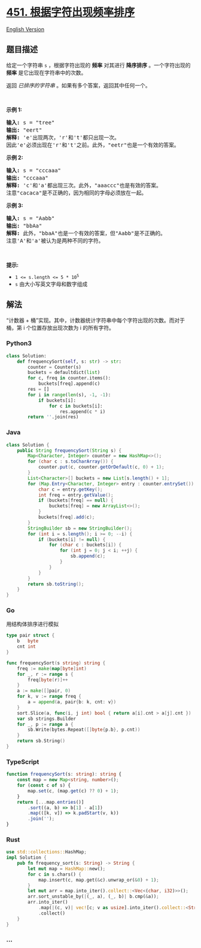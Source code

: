 # [451. 根据字符出现频率排序](https://leetcode.cn/problems/sort-characters-by-frequency)

[English Version](/solution/0400-0499/0451.Sort%20Characters%20By%20Frequency/README_EN.md)

## 题目描述

<!-- 这里写题目描述 -->

<p>给定一个字符串 <code>s</code> ，根据字符出现的 <strong>频率</strong> 对其进行 <strong>降序排序</strong> 。一个字符出现的 <strong>频率</strong> 是它出现在字符串中的次数。</p>

<p>返回 <em>已排序的字符串&nbsp;</em>。如果有多个答案，返回其中任何一个。</p>

<p>&nbsp;</p>

<p><strong>示例 1:</strong></p>

<pre>
<strong>输入: </strong>s = "tree"
<strong>输出: </strong>"eert"
<strong>解释: </strong>'e'出现两次，'r'和't'都只出现一次。
因此'e'必须出现在'r'和't'之前。此外，"eetr"也是一个有效的答案。
</pre>

<p><strong>示例 2:</strong></p>

<pre>
<strong>输入: </strong>s = "cccaaa"
<strong>输出: </strong>"cccaaa"
<strong>解释: </strong>'c'和'a'都出现三次。此外，"aaaccc"也是有效的答案。
注意"cacaca"是不正确的，因为相同的字母必须放在一起。
</pre>

<p><strong>示例 3:</strong></p>

<pre>
<strong>输入: </strong>s = "Aabb"
<strong>输出: </strong>"bbAa"
<strong>解释: </strong>此外，"bbaA"也是一个有效的答案，但"Aabb"是不正确的。
注意'A'和'a'被认为是两种不同的字符。
</pre>

<p>&nbsp;</p>

<p><strong>提示:</strong></p>

<ul>
	<li><code>1 &lt;= s.length &lt;= 5 * 10<sup>5</sup></code></li>
	<li><code>s</code>&nbsp;由大小写英文字母和数字组成</li>
</ul>

## 解法

<!-- 这里可写通用的实现逻辑 -->

“计数器 + 桶”实现。其中，计数器统计字符串中每个字符出现的次数。而对于桶，第 i 个位置存放出现次数为 i 的所有字符。

<!-- tabs:start -->

### **Python3**

<!-- 这里可写当前语言的特殊实现逻辑 -->

```python
class Solution:
    def frequencySort(self, s: str) -> str:
        counter = Counter(s)
        buckets = defaultdict(list)
        for c, freq in counter.items():
            buckets[freq].append(c)
        res = []
        for i in range(len(s), -1, -1):
            if buckets[i]:
                for c in buckets[i]:
                    res.append(c * i)
        return ''.join(res)
```

### **Java**

<!-- 这里可写当前语言的特殊实现逻辑 -->

```java
class Solution {
    public String frequencySort(String s) {
        Map<Character, Integer> counter = new HashMap<>();
        for (char c : s.toCharArray()) {
            counter.put(c, counter.getOrDefault(c, 0) + 1);
        }
        List<Character>[] buckets = new List[s.length() + 1];
        for (Map.Entry<Character, Integer> entry : counter.entrySet()) {
            char c = entry.getKey();
            int freq = entry.getValue();
            if (buckets[freq] == null) {
                buckets[freq] = new ArrayList<>();
            }
            buckets[freq].add(c);
        }
        StringBuilder sb = new StringBuilder();
        for (int i = s.length(); i >= 0; --i) {
            if (buckets[i] != null) {
                for (char c : buckets[i]) {
                    for (int j = 0; j < i; ++j) {
                        sb.append(c);
                    }
                }
            }
        }
        return sb.toString();
    }
}
```

### **Go**

用结构体排序进行模拟

```go
type pair struct {
	b   byte
	cnt int
}

func frequencySort(s string) string {
	freq := make(map[byte]int)
	for _, r := range s {
		freq[byte(r)]++
	}
	a := make([]pair, 0)
	for k, v := range freq {
		a = append(a, pair{b: k, cnt: v})
	}
	sort.Slice(a, func(i, j int) bool { return a[i].cnt > a[j].cnt })
	var sb strings.Builder
	for _, p := range a {
		sb.Write(bytes.Repeat([]byte{p.b}, p.cnt))
	}
	return sb.String()
}
```

### **TypeScript**

```ts
function frequencySort(s: string): string {
    const map = new Map<string, number>();
    for (const c of s) {
        map.set(c, (map.get(c) ?? 0) + 1);
    }
    return [...map.entries()]
        .sort((a, b) => b[1] - a[1])
        .map(([k, v]) => k.padStart(v, k))
        .join('');
}
```

### **Rust**

```rust
use std::collections::HashMap;
impl Solution {
    pub fn frequency_sort(s: String) -> String {
        let mut map = HashMap::new();
        for c in s.chars() {
            map.insert(c, map.get(&c).unwrap_or(&0) + 1);
        }
        let mut arr = map.into_iter().collect::<Vec<(char, i32)>>();
        arr.sort_unstable_by(|(_, a), (_, b)| b.cmp(&a));
        arr.into_iter()
            .map(|(c, v)| vec![c; v as usize].into_iter().collect::<String>())
            .collect()
    }
}
```

### **...**

```

```

<!-- tabs:end -->
